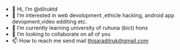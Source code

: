 - 👋 Hi, I’m @dilruktd
- 👀 I’m interested in web devolopment ,ethicle hacking, android app devopment,video edditing etc.
- 🌱 I’m currently learning university of ruhuna (bict) hons
- 💞️ I’m looking to collaborate on all of you
- 📫 How to reach me send mail thisaradilruk@gmail.com

<!---
dilruktd/dilruktd is a ✨ special ✨ repository because its `README.md` (this file) appears on your GitHub profile.
You can click the Preview link to take a look at your changes.
--->
